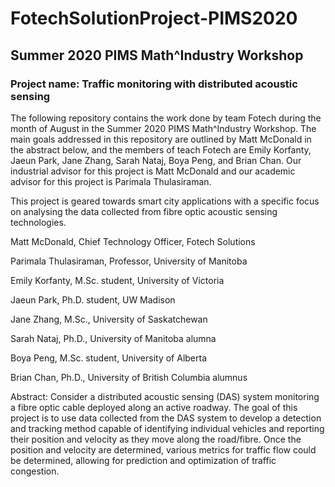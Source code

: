 # FotechSolutionProject-PIMS2020
## Summer 2020 PIMS Math^Industry Workshop

### Project name: Traffic monitoring with distributed acoustic sensing

The following repository contains the work done by team Fotech during the month of August in the Summer 2020 PIMS Math^Industry Workshop. The main goals addressed in this repository are outlined by Matt McDonald in the abstract below, and the members of teach Fotech are Emily Korfanty, Jaeun Park, Jane Zhang, Sarah Nataj, Boya Peng, and Brian Chan. Our industrial advisor for this project is Matt McDonald and our academic advisor for this project is Parimala Thulasiraman. 

This project is geared towards smart city applications with a specific focus on analysing the data collected from fibre optic acoustic sensing technologies.

Matt McDonald, Chief Technology Officer, Fotech Solutions

Parimala Thulasiraman, Professor, University of Manitoba

Emily Korfanty, M.Sc. student, University of Victoria

Jaeun Park, Ph.D. student, UW  Madison

Jane Zhang, M.Sc., University of Saskatchewan

Sarah Nataj, Ph.D., University of Manitoba alumna

Boya Peng, M.Sc. student, University of Alberta

Brian Chan, Ph.D., University of British Columbia alumnus

Abstract: Consider a distributed acoustic sensing (DAS) system monitoring a fibre optic cable deployed along an active roadway. The goal of this project is to use data collected from the DAS system to develop a detection and tracking method capable of identifying individual vehicles and reporting their position and velocity as they move along the road/fibre.  Once the position and velocity are determined, various metrics for traffic flow could be determined, allowing for prediction and optimization of traffic congestion.

